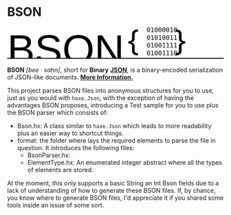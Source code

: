 # BSON
![Logo](BSONLogo.svg)

**BSON** *[bee · sahn]*, short for **Bin­ary** [**JSON**](json.org), is a bin­ary-en­coded seri­al­iz­a­tion of JSON-like doc­u­ments. [**More Information.**](bsonspec.org)

This project parses BSON files into anonymous structures for you to use, just as you would with `haxe.Json`, with the exception of having the advantages BSON proposes, introducing a Test sample for you to use plus the BSON parser which consists of:
* Bson.hx: A class similar to `haxe.Json` which leads to more readability plus an easier way to shortcut things.
* format: the folder where lays the required elements to parse the file in question. It introduces the following files:
    * BsonParser.hx: 
    * ElementType.hx: An enumerated integer abstract where all the types of elements are stored.

At the moment, this only supports a basic String an Int Bson fields due to a lack of understanding of how to generate these BSON files.
If, by chance, you know where to generate BSON files, I'd appreciate it if you shared some tools inside an issue of some sort.